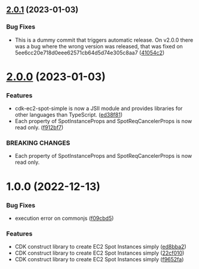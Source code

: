 ## [2.0.1](https://github.com/tksst/cdk-ec2-spot-simple/compare/v2.0.0...v2.0.1) (2023-01-03)


### Bug Fixes

* This is a dummy commit that triggers automatic release. On v2.0.0 there was a bug where the wrong version was released, that was fixed on 5ee6cc20e718d0eee62571cb64d5d74e305c8aa7 ([41054c2](https://github.com/tksst/cdk-ec2-spot-simple/commit/41054c237be9663dff8cd9af1e3c1e2a7ffcc363))

# [2.0.0](https://github.com/tksst/cdk-ec2-spot-simple/compare/v1.0.0...v2.0.0) (2023-01-03)


### Features

* cdk-ec2-spot-simple is now a JSII module and provides libraries for other languages than TypeScript. ([ed38f81](https://github.com/tksst/cdk-ec2-spot-simple/commit/ed38f812dfa060c5462f4adf748ff08d2e3c1378))
* Each property of SpotInstanceProps and SpotReqCancelerProps is now read only. ([f912bf7](https://github.com/tksst/cdk-ec2-spot-simple/commit/f912bf7f7365a1482a60f39cb0576d46b217f5d6))


### BREAKING CHANGES

* Each property of SpotInstanceProps and SpotReqCancelerProps is now read only.

# 1.0.0 (2022-12-13)


### Bug Fixes

* execution error on commonjs ([f09cbd5](https://github.com/tksst/cdk-ec2-spot-simple/commit/f09cbd578b1ab5b1a8f985d3645a258bbf8d1116))


### Features

* CDK construct library to create EC2 Spot Instances simply ([ed8bba2](https://github.com/tksst/cdk-ec2-spot-simple/commit/ed8bba2d9ef8b8b9cc53db407805f3a8757e653b))
* CDK construct library to create EC2 Spot Instances simply ([22cf010](https://github.com/tksst/cdk-ec2-spot-simple/commit/22cf010f3d8653473f984ec49ee63a382d8a78d8))
* CDK construct library to create EC2 Spot Instances simply ([f9652fa](https://github.com/tksst/cdk-ec2-spot-simple/commit/f9652faadfddbb7d22f5f2dae0c9d60061339eab))

